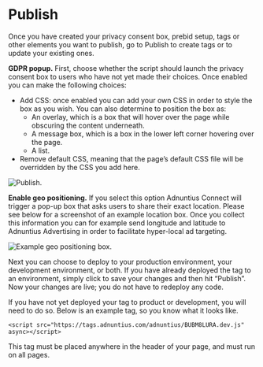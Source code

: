 # Publish

Once you have created your privacy consent box, prebid setup, tags or other elements you want to publish, go to Publish to create tags or to update your existing ones.

**GDPR popup.** First, choose whether the script should launch the privacy consent box to users who have not yet made their choices. Once enabled you can make the following choices:

* Add CSS: once enabled you can add your own CSS in order to style the box as you wish. You can also determine to position the box as: 
  * An overlay, which is a box that will hover over the page while obscuring the content underneath.
  * A message box, which is a box in the lower left corner hovering over the page. 
  * A list. 
* Remove default CSS, meaning that the page’s default CSS file will be overridden by the CSS you add here.

![Publish.](https://lh5.googleusercontent.com/AbepUjkPztN4USZkd3kGicx9V4EOEs812045X-qke3pXgLU1C7ygkxwjxP9mubqhD-7YcxhSZW2_fetLgTAkb9CQcp8-ZIk15wL1dcJFkRqj9hIXaoxPuK_Ls5tYpIAFwJk2vl7K)

**Enable geo positioning.** If you select this option Adnuntius Connect will trigger a pop-up box that asks users to share their exact location. Please see below for a screenshot of an example location box. Once you collect this information you can for example send longitude and latitude to Adnuntius Advertising in order to facilitate hyper-local ad targeting.

![Example geo positioning box.](https://lh3.googleusercontent.com/wAEp8noyXjw96qu0yPlfr1eANQsWAMW4sQGIeJV-PWwpmmSi8HkT1V09ndo72_0vt2vIJhArW_NeD2-4urgJvWOrlscND_koRgw4Hyu28ZVVQpM0S4AsoPkAVuoEKIrEDhnPnbKG)

Next you can choose to deploy to your production environment, your development environment, or both. If you have already deployed the tag to an environment, simply click to save your changes and then hit “Publish”. Now your changes are live; you do not have to redeploy any code.

If you have not yet deployed your tag to product or development, you will need to do so. Below is an example tag, so you know what it looks like.

```text
<script src="https://tags.adnuntius.com/adnuntius/BUBM8LURA.dev.js" async></script>
```

This tag must be placed anywhere in the header of your page, and must run on all pages.

